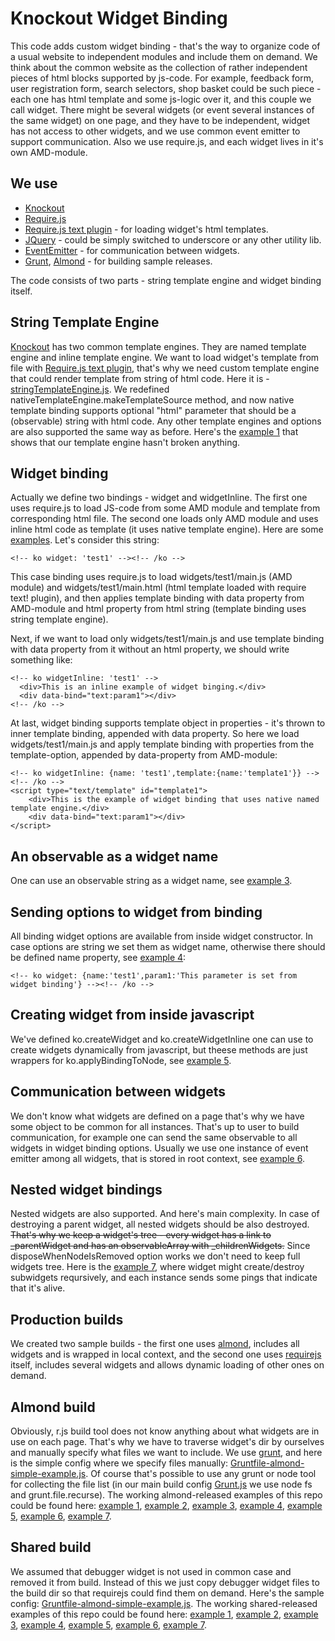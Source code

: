 Knockout Widget Binding
=======================

This code adds custom widget binding - that's the way to organize code of a usual website to independent modules and include them on demand.
We think about the common website as the collection of rather independent pieces of html blocks supported by js-code.
For example, feedback form, user registration form, search selectors, shop basket could be such piece - each one has html template and some js-logic over it, and this couple we call widget.
There might be several widgets (or event several instances of the same widget) on one page, and they have to be independent, widget has not access to other widgets, and we use common event emitter to support communication. Also we use require.js, and each widget lives in it's own AMD-module.

We use
------

* [Knockout](http://knockoutjs.com)
* [Require.js](http://requirejs.org)
* [Require.js text plugin](http://github.com/requirejs/text) - for loading widget's html templates.
* [JQuery](http://jquery.com) - could be simply switched to underscore or any other utility lib.
* [EventEmitter](http://github.com/Wolfy87/EventEmitter.git) - for communication between widgets.
* [Grunt](http://www.gruntjs.org/), [Almond](http://github.com/jrburke/almond) - for building sample releases.

The code consists of two parts - string template engine and widget binding itself.

String Template Engine
----------------------

[Knockout](http://knockoutjs.com) has two common template engines. They are named template engine and inline template engine. We want to load widget's template from file with [Require.js text plugin](http://github.com/requirejs/text), that's why we need custom template engine that could render template from string of html code. Here it is - [stringTemplateEngine.js](https://github.com/Kasheftin/ko-widget/blob/gh-pages/src/js/ko-widget/stringTemplateEngine.js). We redefined nativeTemplateEngine.makeTemplateSource method, and now native template binding supports optional "html" parameter that should be a (observable) string with html code. Any other template engines and options are also supported the same way as before. Here's the [example 1](http://kasheftin.github.io/ko-widget/src/index-example1.html) that shows that our template engine hasn't broken anything.

Widget binding
--------------

Actually we define two bindings - widget and widgetInline. The first one uses require.js to load JS-code from some AMD module and template from corresponding html file. The second one loads only AMD module and uses inline html code as template (it uses native template engine). Here are some [examples](http://kasheftin.github.io/ko-widget/src/index-example2.html). Let's consider this string: 

    <!-- ko widget: 'test1' --><!-- /ko -->
This case binding uses require.js to load widgets/test1/main.js (AMD module) and widgets/test1/main.html (html template loaded with require text! plugin), and then applies template binding with data property from AMD-module and html property from html string (template binding uses string template engine).

Next, if we want to load only widgets/test1/main.js and use template binding with data property from it without an html property, we should write something like:

	<!-- ko widgetInline: 'test1' -->
	  <div>This is an inline example of widget binging.</div>
	  <div data-bind="text:param1"></div>
	<!-- /ko -->

At last, widget binding supports template object in properties - it's thrown to inner template binding, appended with data property. So here we load widgets/test1/main.js and apply template binding with properties from the template-option, appended by data-property from AMD-module:

	<!-- ko widgetInline: {name: 'test1',template:{name:'template1'}} --><!-- /ko -->
	<script type="text/template" id="template1">
		<div>This is the example of widget binding that uses native named template engine.</div>
		<div data-bind="text:param1"></div>
	</script>

An observable as a widget name
------------------------------
One can use an observable string as a widget name, see [example 3](http://kasheftin.github.io/ko-widget/src/index-example3.html).

Sending options to widget from binding
--------------------------------------
All binding widget options are available from inside widget constructor. In case options are string we set them as widget name, otherwise there should be defined name property, see [example 4](http://kasheftin.github.io/ko-widget/src/index-example4.html):

	<!-- ko widget: {name:'test1',param1:'This parameter is set from widget binding'} --><!-- /ko -->

Creating widget from inside javascript
--------------------------------------
We've defined ko.createWidget and ko.createWidgetInline one can use to create widgets dynamically from javascript, but theese methods are just wrappers for ko.applyBindingToNode, see [example 5](http://kasheftin.github.io/ko-widget/src/index-example5.html).

Communication between widgets
-----------------------------
We don't know what widgets are defined on a page that's why we have some object to be common for all instances. That's up to user to build communication, for example one can send the same observable to all widgets in widget binding options. Usually we use one instance of event emitter among all widgets, that is stored in root context, see [example 6](http://kasheftin.github.io/ko-widget/src/index-example6.html).

Nested widget bindings
----------------------
Nested widgets are also supported. And here's main complexity. In case of destroying a parent widget, all nested widgets should be also destroyed. ~~That's why we keep a widget's tree - every widget has a link to _parentWidget and has an observableArray with _childrenWidgets.~~ Since disposeWhenNodeIsRemoved option works we don't need to keep full widgets tree. Here is the [example 7](http://kasheftin.github.io/ko-widget/src/index-example7.html), where widget might create/destroy subwidgets reqursively, and each instance sends some pings that indicate that it's alive. 

Production builds
-----------------
We created two sample builds - the first one uses [almond](http://github.com/jrburke/almond), includes all widgets and is wrapped in local context, and the second one uses [requirejs](http://requirejs.org) itself, includes several widgets and allows dynamic loading of other ones on demand.

Almond build
------------
Obviously, r.js build tool does not know anything about what widgets are in use on each page. That's why we have to traverse widget's dir by ourselves and manually specify what files we want to include. We use [grunt](http://gruntjs.org), and here is the simple config where we specify files manually: [Gruntfile-almond-simple-example.js](https://github.com/Kasheftin/ko-widget/blob/gh-pages/Gruntfile-almond-simple-example.js). Of course that's possible to use any grunt or node tool for collecting the file list (in our main build config [Grunt.js](https://github.com/Kasheftin/ko-widget/blob/gh-pages/Gruntfile.js) we use node fs and grunt.file.recurse). The working almond-released examples of this repo could be found here: [example 1](http://kasheftin.github.io/ko-widget/build-almond/index-example1.html), [example 2](http://kasheftin.github.io/ko-widget/build-almond/index-example2.html), [example 3](http://kasheftin.github.io/ko-widget/build-almond/index-example3.html), [example 4](http://kasheftin.github.io/ko-widget/build-almond/index-example4.html), [example 5](http://kasheftin.github.io/ko-widget/build-almond/index-example5.html), [example 6](http://kasheftin.github.io/ko-widget/build-almond/index-example6.html), [example 7](http://kasheftin.github.io/ko-widget/build-almond/index-example7.html).

Shared build
------------
We assumed that debugger widget is not used in common case and removed it from build. Instead of this we just copy debugger widget files to the build dir so that requirejs could find them on demand. Here's the sample config: [Gruntfile-almond-simple-example.js](https://github.com/Kasheftin/ko-widget/blob/gh-pages/Gruntfile-shared-simple-example.js).  The working shared-released examples of this repo could be found here: [example 1](http://kasheftin.github.io/ko-widget/build-shared/index-example1.html), [example 2](http://kasheftin.github.io/ko-widget/build-shared/index-example2.html), [example 3](http://kasheftin.github.io/ko-widget/build-shared/index-example3.html), [example 4](http://kasheftin.github.io/ko-widget/build-shared/index-example4.html), [example 5](http://kasheftin.github.io/ko-widget/build-shared/index-example5.html), [example 6](http://kasheftin.github.io/ko-widget/build-shared/index-example6.html), [example 7](http://kasheftin.github.io/ko-widget/build-shared/index-example7.html).